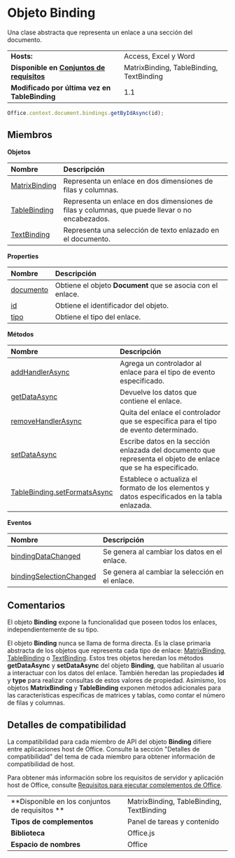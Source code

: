 
# Objeto Binding
Una clase abstracta que representa un enlace a una sección del documento.

|||
|:-----|:-----|
|**Hosts:**|Access, Excel y Word|
|**Disponible en [Conjuntos de requisitos](../../docs/overview/specify-office-hosts-and-api-requirements.md)**|MatrixBinding, TableBinding, TextBinding|
|**Modificado por última vez en TableBinding**|1.1|

```js
Office.context.document.bindings.getByIdAsync(id);
```

## Miembros


**Objetos**


|**Nombre**|**Descripción**|
|:-----|:-----|
|[MatrixBinding](../../reference/shared/binding.matrixbinding.md)|Representa un enlace en dos dimensiones de filas y columnas.|
|[TableBinding](../../reference/shared/binding.tablebinding.md)|Representa un enlace en dos dimensiones de filas y columnas, que puede llevar o no encabezados.|
|[TextBinding](../../reference/shared/binding.textbinding.md)|Representa una selección de texto enlazado en el documento.|

**Properties**


|**Nombre**|**Descripción**|
|:-----|:-----|
|[documento](../../reference/shared/binding.document.md)|Obtiene el objeto **Document** que se asocia con el enlace.|
|[id](../../reference/shared/binding.id.md)|Obtiene el identificador del objeto.|
|[tipo](../../reference/shared/binding.type.md)|Obtiene el tipo del enlace.|

**Métodos**


|**Nombre**|**Descripción**|
|:-----|:-----|
|[addHandlerAsync](../../reference/shared/binding.addhandlerasync.md)|Agrega un controlador al enlace para el tipo de evento especificado.|
|[getDataAsync](../../reference/shared/binding.getdataasync.md)|Devuelve los datos que contiene el enlace.|
|[removeHandlerAsync](../../reference/shared/binding.removehandlerasync.md)|Quita del enlace el controlador que se especifica para el tipo de evento determinado.|
|[setDataAsync](../../reference/shared/binding.setdataasync.md)|Escribe datos en la sección enlazada del documento que representa el objeto de enlace que se ha especificado.|
|[TableBinding.setFormatsAsync](../../reference/shared/binding.tablebinding.setformatsasync.md)|Establece o actualiza el formato de los elementos y datos especificados en la tabla enlazada.|

**Eventos**


|**Nombre**|**Descripción**|
|:-----|:-----|
|[bindingDataChanged](../../reference/shared/binding.bindingdatachangedevent.md)|Se genera al cambiar los datos en el enlace.|
|[bindingSelectionChanged](../../reference/shared/binding.bindingselectionchangedevent.md)|Se genera al cambiar la selección en el enlace.|

## Comentarios

El objeto **Binding** expone la funcionalidad que poseen todos los enlaces, independientemente de su tipo.

El objeto **Binding** nunca se llama de forma directa. Es la clase primaria abstracta de los objetos que representa cada tipo de enlace: [MatrixBinding](../../reference/shared/binding.matrixbinding.md), [TableBinding](../../reference/shared/binding.tablebinding.md) o [TextBinding](../../reference/shared/binding.textbinding.md). Estos tres objetos heredan los métodos **getDataAsync** y **setDataAsync** del objeto **Binding**, que habilitan al usuario a interactuar con los datos del enlace. También heredan las propiedades **id** y **type** para realizar consultas de estos valores de propiedad. Asimismo, los objetos **MatrixBinding** y **TableBinding** exponen métodos adicionales para las características específicas de matrices y tablas, como contar el número de filas y columnas.


## Detalles de compatibilidad


La compatibilidad para cada miembro de API del objeto **Binding** difiere entre aplicaciones host de Office. Consulte la sección "Detalles de compatibilidad" del tema de cada miembro para obtener información de compatibilidad de host.

Para obtener más información sobre los requisitos de servidor y aplicación host de Office, consulte [Requisitos para ejecutar complementos de Office](../../docs/overview/requirements-for-running-office-add-ins.md).


|||
|:-----|:-----|
|**Disponible en los conjuntos de requisitos **|MatrixBinding, TableBinding, TextBinding|
|**Tipos de complementos**|Panel de tareas y contenido|
|**Biblioteca**|Office.js|
|**Espacio de nombres**|Office|
